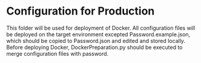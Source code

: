 # Configuration for Production

This folder will be used for deployment of Docker. All configuration files
will be deployed on the target environment excepted Password.example.json,
which should be copied to Password.json and edited and stored locally.
Before deploying Docker, DockerPreparation.py should be executed to merge
configuration files with password.